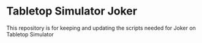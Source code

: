 # Tabletop Simulator Joker
This repository is for keeping and updating the scripts needed for Joker on Tabletop Simulator
